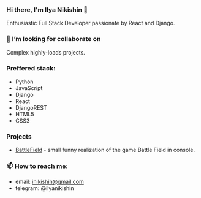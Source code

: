 ### Hi there, I'm Ilya Nikishin 👋

Enthusiastic Full Stack Developer passionate by React and Django.

### 👯 I’m looking for collaborate on 

Complex highly-loads projects.


### Preffered stack:

* Python
* JavaScript
* Django
* React
* DjangoREST
* HTML5
* CSS3

### Projects

* [BattleField](https://github.com/inikishin/BattleField) - small funny realization of the game Battle Field in console.

### 📫 How to reach me:
* email: inikishin@gmail.com
* telegram: @ilyanikishin
